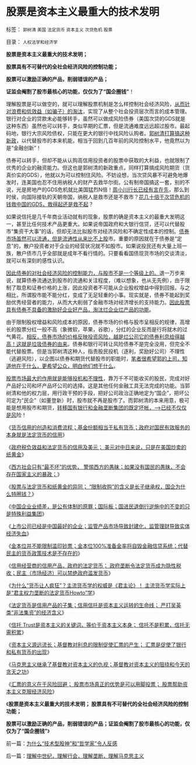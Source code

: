 # 股票是资本主义最重大的技术发明

标签： `郭树清` `美国` `法定货币` `资本主义` `次贷危机` `股票` 

目录： `人权法学和经济学`

**股票是资本主义最重大的技术发明；**

**股票具有不可替代的全社会经济风险的控制功能；**

**股票可以激励正确的产品，削弱错误的产品；**

**证监会阉割了股市最核心的功能，仅仅为了“国企圈钱”**！

理解股票是可以做空的，就可以理解股票机制是怎么样控制社会经济风险，[从而针对浪费和低效益（如骗子）的淘汰](../../../2009/4/7/市场规范，市场干预和财富转移.md)，实现了从整个社会投资层次而言的成本管理。银行对企业的贷款未必能够转手，虽然可以做成风险债券（美国次贷的GDS就是这种东西）虽然也可以转手，类似早期的汇票，但是流通难度远远超过股市。最起码地，银行大宗风险债权，只能在更大的银行中找风险认购者。[郭树清打算搞这种新政](../../../2012/10/25/郭树清主席的执政自辩，芮萌教授的强盗逻辑.md)，以代替股市的本来机能，相当于回到几百年前的风险控制水平，他竟然以为是“金融创新”！

债券可以转手，但却不能从认购高信用投资者的股票中获取的大利益，也就限制了优秀的企业的融资能力。但这也是郭树清的新政重点，同样打算搞成风险期货（货真价实的GDS），他就以为可以控制住风险。不妨设想，当次贷风暴不可避免地爆发时，连美国也忍不住用纳税人的财产去救华尔街。公有制帝国搞这一套，别的不说，光是房地产的GDS危机就比美国猛烈N倍！[周小川行长已经有言在先](../../../2012/10/15/改革能够成功的关键在于精兵简政.md)，那么到时侯，向国际接轨的天朝帝国，纳税人是救市还是不救市？[花几十倍于次贷危机的钱救中国的GDS，救得起还是救不起](../../../2008/12/3/中国会没有“次贷危机”吗？.md)？

如果说信托是几千年商业活动就有的现象，股票的确是资本主义的最重大发明这一，甚至比任何技术产品更重大。如果说帝国政府和大银行信贷，还可以代替股市“集资干大事”的话，但却无法比拟股市对经济风险和不确定性成本的控制。[债券市场虽然可以流通，但是流通性从来比不上股](../../../2012/1/14/凯恩斯主义中“垃圾债券”的机理.md)市。重要的原因就在于债券是“定息”的，散户投资者对于企业的经营状况就不如股市。如果说投民还有大量上班一族，散户债市几乎全部就是成年不看行情的。只要看看国债现货市场的交谈清淡，就可以有深刻的感性认识。

[因此债券的对社会经济风险的控制能力，与股市不是一个等级上的。](../../../2012/5/31/郭树清主席缺乏专业常识.md)退一万步来说，就算债券流通达到股市的流通和关注程度，（难以想象，也从无先例），由于限制了取息和证券价格的上涨，因此投资者不可能从企业股权增益中得到回报。与之相比，所谓股市能不能分红，变成了无足轻重的小事。现实就是，债券不能起到奖励优秀经营者的能力，从而大大削弱了金融市场对经济增长的支持能力。[因此股票具有债券不具备的激励好企业好产品，淘汰烂企业烂产品的功能](../../../2012/1/13/证监会把股票当债券，打压导致大熊市；.md)。

由于限制股权增益和风险成本的原因，债券市场的价格与股市呈相反的规律，高增长的股票分红一般不高（象微软，苹果，谷歌），分红的企业反而是行将就木的过气黄花。[相反，债券市场的价格反映投资风险，越是烂公司它的债券利息给得越高！这就是垃圾债券的由来](../../../2011/6/23/为什么次贷危机有高杠杆？麦道夫和垃圾债券是高利贷吗？.md)。债券和银行可转让风险债券不是完全没用，但完全不能代替股票。但是当郭树清这种人，指责股民投机（逐利，奖励好公司）不理性（逃避风险），以企图以债券和期货代替股市的职能时，[笔者很希望郭的上司，知道他在干什么，更希望公众，明白他们想干什么](../../../2012/6/7/国有垄断利益集团借改革为名“跑马圈地”.md)。

[股票市场最大的作用就是能够投机和不理性](../../../2011/6/19/炒股抑制通胀，圈钱导致滞胀.md)，靠万千不可能收买的股民，完成对好产品好公司和坏产品坏公司的选择。这是其他任何金融工具无法完成的功能。当郭树清和他的权力层，用行政干预的手段，把好公司政治正确地定为“国企”，把坏公司定为“民企”（如董登新）时，股市就不再是股市了。而郭树清的本来用意，极可能是想用股市和期货，[转移国有银行和金融垄断集团的既定坏帐，——>已经不仅仅是风](../../../2009/11/29/大萧条后凯恩斯主义和“坏帐过剩的危机”.md)险！



《[货币信用的创造和消费流程；基金份额相当于私有货币；政府对国民有效服务的本身就是法定货币的信用](../../../2012/11/4/货币信用的创造和消费流程；基金份额相当于私有货币；.md)》

《[政府税负效益和法定货币的信用及美元；
美元对中日来说，只是在美国炒卖的纸黄金](../../../2012/11/4/政府税负效益和法定货币的信用，及美元在国内外的信用；.md)》

《[西方社会只有“最不坏”的优势，
警惕西方的愚昧；如果没有国民的愚昧，不会存在国家主义的暴政；](../../../2012/11/5/警惕西方！我国普遍崇拜西方的愚昧！.md)》

《[股票与法定货币和纸黄金的异同；
“限制收购”的含义是长子继承权，国企为什么特圈钱？](../../../2012/11/5/A股为什么圈钱？国企为什么特圈钱？长子继承权上市！.md)》

《[中国企业业绩差，是公有体制的原罪；国际板；国进民退倒行逆施中的不变的只是特殊利益集团](../../../2012/11/5/国际板用跨国企业的“纸黄金”对中国中国民企执行死刑！.md)》

《[上市公司已经是中国最好的企业；监管产品市场导致封建化，监管理财导致实体经济失血](../../../2012/11/7/上市公司已经是中国最好的企业.md)》

《[金本位并不能限制滥印钞票；金本位100%准备金率将自毁金融信贷系统；代替民主的货币政策技术是不存在的](../../../2012/11/7/米塞斯的错误，罗斯巴德的错误，金本位思想的错误.md)》

《[信用经营商的信用产品，政府的法定货币；
政府垄断令法定货币成为隐性税收；民主（市场经济）可以禁绝政府滥发货币](../../../2012/11/7/信用经营商的信用产品，政府的法定货币.md)》

《[为什么“货币让人疯狂”？主流货币学的权威是《君主论》！
主流货币学实际上是“君主权力垄断的法定货币Howto”学](../../../2012/11/8/为什么“货币让人疯狂”？及《君主论》.md)》

《[法定货币是信用产品的子集；信用信托是资本主义运转的生命线；
严打吴英类“非法集资”的经济含义](../../../2012/11/8/信托是资本主义的生命线.md)》

《[信托 Trust是资本主义的关键词，等价于资本主义本身；
信托不是积累，信托无需积累](../../../2012/11/8/信托等价于资本主义，&nbsp;信托不是资本积累.md)》

《[资本主义源远流长；基督教对利息的限制促使汇票的产生； 汇票是促使了银行和私有货币的出现](../../../2012/11/9/资本主义源远流长；汇票促使了银行和私有货币的出现.md)》

《[马克思主义继承了基督教对资本主义的仇视；基督教对资本主义的阻挠和今天的贪天之功](../../../2012/11/9/基督教对资本主义的阻挠和贪天之功.md)》

《[汇票的意义在于风险回避； 股票市场真正的优势是可以用脚投票；
股票帮助资本主义克服经济风险](../../../2012/11/9/股票帮助资本主义克服经济风险.md)》

《**股票是资本主义最重大的技术发明； 股票具有不可替代的全社会经济风险的控制功能；**

**股票可以激励正确的产品，削弱错误的产品；证监会阉割了股市最核心的功能，仅仅为了“国企圈钱”**》



前一篇：[为什么“技术型股神”和“哲学家”令人反感](../../../2012/11/9/为什么“技术型股神”和“哲学家”令人反感.md)

后一篇：[理解中世纪，理解行会，理解垄断，理解马克思主义](../../../2012/11/10/理解中世纪，理解行会，理解垄断，理解马克思主义.md)